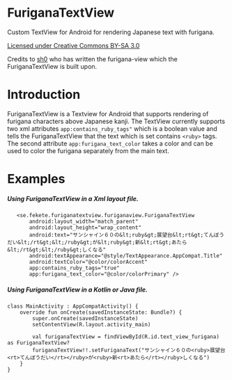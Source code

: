 # FuriganaTextView
Custom TextView for Android for rendering Japanese text with furigana.

[Licensed under Creative Commons BY-SA 3.0](http://creativecommons.org/licenses/by-sa/3.0/)

Credits to [sh0](https://github.com/sh0/furigana-view) who has written the furigana-view which the FuriganaTextView is built upon.

# Introduction
FuriganaTextView is a Textview for Android that supports rendering of furigana characters above Japanese kanji. The TextView currently supports two xml attributes `app:contains_ruby_tags"` which is a boolean value and tells the FuriganaTextView that the text which is set contains `<ruby>` tags. The second attribute `app:furigana_text_color` takes a color and can be used to color the furigana separately from the main text. 

# Examples

##### Using FuriganaTextView in a Xml layout file.

 ```
    <se.fekete.furiganatextview.furiganaview.FuriganaTextView
        android:layout_width="match_parent"
        android:layout_height="wrap_content"
        android:text="サンシャイン６０の&lt;ruby&gt;展望台&lt;rt&gt;てんぼうだい&lt;/rt&gt;&lt;/ruby&gt;が&lt;ruby&gt;新&lt;rt&gt;あたら&lt;/rt&gt;&lt;/ruby&gt;しくなる"
        android:textAppearance="@style/TextAppearance.AppCompat.Title"
        android:textColor="@color/colorAccent"
        app:contains_ruby_tags="true"
        app:furigana_text_color="@color/colorPrimary" />
```

##### Using FuriganaTextView in a Kotlin or Java file.
```
class MainActivity : AppCompatActivity() {
    override fun onCreate(savedInstanceState: Bundle?) {
        super.onCreate(savedInstanceState)
        setContentView(R.layout.activity_main)
        
        val furiganaTextView = findViewById(R.id.text_view_furigana) as FuriganaTextView?
        furiganaTextView!!.setFuriganaText("サンシャイン６０の<ruby>展望台<rt>てんぼうだい</rt></ruby>が<ruby>新<rt>あたら</rt></ruby>しくなる")
    }
}
```
